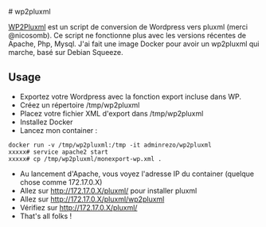 # wp2pluxml

[WP2Pluxml](https://github.com/nicosomb/wp2pluxml "WP2Pluxml") est un script de conversion de Wordpress vers pluxml (merci @nicosomb).
Ce script ne fonctionne plus avec les versions récentes de Apache, Php, Mysql.
J'ai fait une image Docker pour avoir un wp2pluxml qui marche, basé sur Debian Squeeze.

## Usage

 - Exportez votre Wordpress avec la fonction export incluse dans WP.
 - Créez un répertoire /tmp/wp2pluxml
 - Placez votre fichier XML d'export dans /tmp/wp2pluxml
 - Installez Docker
 - Lancez mon container :

```
docker run -v /tmp/wp2pluxml:/tmp -it adminrezo/wp2pluxml
xxxxx# service apache2 start
xxxxx# cp /tmp/wp2pluxml/monexport-wp.xml .
```

 - Au lancement d'Apache, vous voyez l'adresse IP du container (quelque chose comme 172.17.0.X)
 - Allez sur http://172.17.0.X/pluxml/ pour installer pluxml
 - Allez sur http://172.17.0.X/pluxml/wp2pluxml
 - Vérifiez sur http://172.17.0.X/pluxml/
 - That's all folks !
